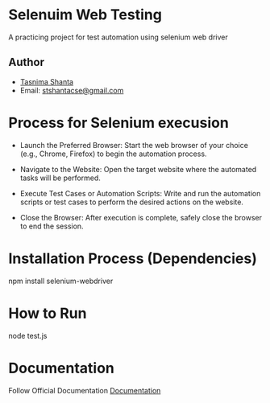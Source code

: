 
# Selenuim Web Testing
A practicing project for test automation using selenium web driver


## Author
- [Tasnima Shanta](https://github.com/shantacse)
- Email: stshantacse@gmail.com


# Process for Selenium execusion
- Launch the Preferred Browser: Start the web browser of your choice (e.g., Chrome, Firefox) to begin the automation process.

- Navigate to the Website: Open the target website where the automated tasks will be performed.

- Execute Test Cases or Automation Scripts: Write and run the automation scripts or test cases to perform the desired actions on the website.

- Close the Browser: After execution is complete, safely close the browser to end the session.

# Installation Process (Dependencies)
npm install selenium-webdriver

# How to Run
node test.js

# Documentation
Follow Official Documentation
[Documentation](https://www.selenium.dev/documentation/webdriver/)
